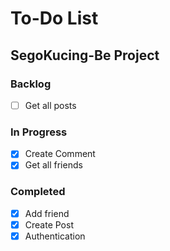 # To-Do List

## SegoKucing-Be Project

### Backlog

- [ ] Get all posts

### In Progress

- [x] Create Comment
- [x] Get all friends

### Completed

- [x] Add friend
- [x] Create Post
- [x] Authentication
